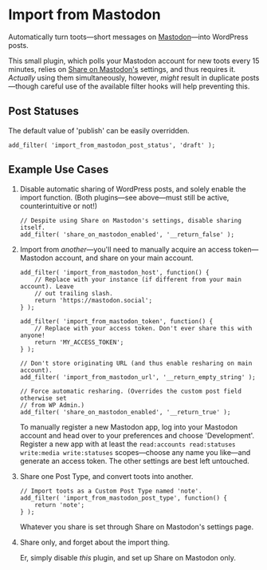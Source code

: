 # Import from Mastodon
Automatically turn toots—short messages on [Mastodon](https://joinmastodon.org/)—into WordPress posts.

This small plugin, which polls your Mastodon account for new toots every 15 minutes, relies on [Share on Mastodon's](https://github.com/janboddez/share-on-mastodon) settings, and thus requires it. _Actually_ using them simultaneously, however, _might_ result in duplicate posts—though careful use of the available filter hooks will help preventing this. 

## Post Statuses
The default value of 'publish' can be easily overridden.
```
add_filter( 'import_from_mastodon_post_status', 'draft' );
```

## Example Use Cases
1. Disable automatic sharing of WordPress posts, and solely enable the import function. (Both plugins—see above—must still be active, counterintuitive or not!)

   ```
   // Despite using Share on Mastodon's settings, disable sharing itself.
   add_filter( 'share_on_mastodon_enabled', '__return_false' );
   ```

2. Import from _another_—you'll need to manually acquire an access token—Mastodon account, and share on your main account.

   ```
   add_filter( 'import_from_mastodon_host', function() {
       // Replace with your instance (if different from your main account). Leave
       // out trailing slash.
       return 'https://mastodon.social'; 
   } );

   add_filter( 'import_from_mastodon_token', function() {
       // Replace with your access token. Don't ever share this with anyone!
       return 'MY_ACCESS_TOKEN';
   } );

   // Don't store originating URL (and thus enable resharing on main account).
   add_filter( 'import_from_mastodon_url', '__return_empty_string' );

   // Force automatic resharing. (Overrides the custom post field otherwise set
   // from WP Admin.)
   add_filter( 'share_on_mastodon_enabled', '__return_true' );
   ```

   To manually register a new Mastodon app, log into your Mastodon account and head over to your preferences and choose 'Development'. Register a new app with at least the `read:accounts read:statuses write:media write:statuses` scopes—choose any name you like—and generate an access token. The other settings are best left untouched.

3. Share one Post Type, and convert toots into another.

   ```
   // Import toots as a Custom Post Type named 'note'.
   add_filter( 'import_from_mastodon_post_type', function() {
       return 'note';
   } );
   ```

   Whatever you share is set through Share on Mastodon's settings page.

4. Share only, and forget about the import thing.

   Er, simply disable _this_ plugin, and set up Share on Mastodon only.

